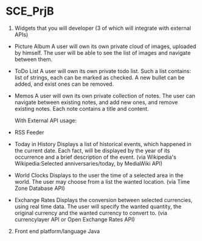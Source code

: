 # SCE_PrjB

1.	Widgets that you will developer (3 of which will integrate with external APIs)

* Picture Album
  A user will own its own private cloud of images, uploaded by himself. The user will be able to see the list of images and navigate between them.
* ToDo List
  A user will own its own private todo list. Such a list contains: list of strings, each can be marked as checked. A new bullet can be added, and exist ones can be removed. 
* Memos
  A user will own its own private collection of notes. The user can navigate between existing notes, and add new ones, and remove existing notes. Each note contains a title and content.
  
  With External API usage:
* RSS Feeder

* Today in History
  Displays a list of historical events, which happened in the current date. Each fact, will be displayed by the year of its occurrence and a brief description of the event.
  (via Wikipedia's Wikipedia:Selected anniversaries/today, by MediaWiki API)
* World Clocks
  Displays to the user the time of a selected area in the world. The user may choose from a list the wanted location.
  (via Time Zone Database API)
* Exchange Rates
  Displays the conversion between selected currencies, using real time data. The user will specify the wanted quantity, the original currency and the wanted currency to convert to.
  (via currencylayer API or Open Exchange Rates API)

2.	Front end platform/language
  Java

